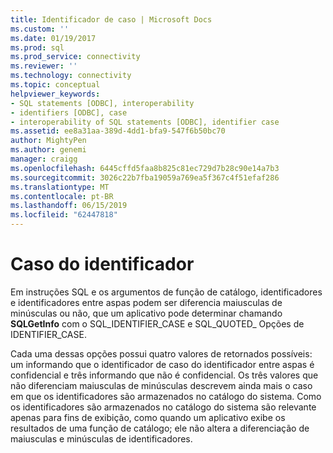 ```yaml
---
title: Identificador de caso | Microsoft Docs
ms.custom: ''
ms.date: 01/19/2017
ms.prod: sql
ms.prod_service: connectivity
ms.reviewer: ''
ms.technology: connectivity
ms.topic: conceptual
helpviewer_keywords:
- SQL statements [ODBC], interoperability
- identifiers [ODBC], case
- interoperability of SQL statements [ODBC], identifier case
ms.assetid: ee8a31aa-389d-4dd1-bfa9-547f6b50bc70
author: MightyPen
ms.author: genemi
manager: craigg
ms.openlocfilehash: 6445cffd5faa8b825c81ec729d7b28c90e14a7b3
ms.sourcegitcommit: 3026c22b7fba19059a769ea5f367c4f51efaf286
ms.translationtype: MT
ms.contentlocale: pt-BR
ms.lasthandoff: 06/15/2019
ms.locfileid: "62447818"
---
```

# <a name="identifier-case"></a>Caso do identificador
Em instruções SQL e os argumentos de função de catálogo, identificadores e identificadores entre aspas podem ser diferencia maiusculas de minúsculas ou não, que um aplicativo pode determinar chamando **SQLGetInfo** com o SQL_IDENTIFIER_CASE e SQL_QUOTED_ Opções de IDENTIFIER_CASE.  
  
 Cada uma dessas opções possui quatro valores de retornados possíveis: um informando que o identificador de caso do identificador entre aspas é confidencial e três informando que não é confidencial. Os três valores que não diferenciam maiusculas de minúsculas descrevem ainda mais o caso em que os identificadores são armazenados no catálogo do sistema. Como os identificadores são armazenados no catálogo do sistema são relevante apenas para fins de exibição, como quando um aplicativo exibe os resultados de uma função de catálogo; ele não altera a diferenciação de maiusculas e minúsculas de identificadores.
